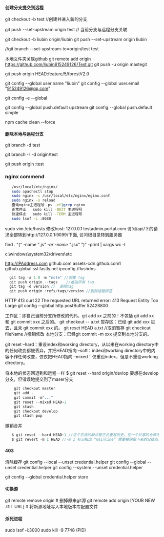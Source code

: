 #### 创建分支提交到远程
>
  git checkout -b test //创建并进入新的分支
  
  git push --set-upstream origin test // 当前分支与远程分支关联

  
  git checkout -b liubin origin/liubin
  git push --set-upstream origin liubin

  //git branch --set-upstream-to=origin/test test
  
  本地文件夹关联github
  git remote add origin https://github.com/liubin915249126/Test.git
  git push -u origin mastegit

  git push origin HEAD:feature/5/forestV2.0

  git config --global user.name "liubin"
  git config --global user.email "915249126@qq.com"
   
  git config -e --global  

  git config --global push.default upstream
  git config --global push.default simple 

>

npm cache clean --force

#### 删除本地与远程分支
>
  git branch -d test

  git branch -r -d origin/test

  git push origin :test 
>

### nginx commend
```bash
   /usr/local/etc/nginx/
   sudo apachectl stop
   sudo nginx -c /usr/local/etc/nginx/nginx.conf
   sudo nginx -s reload
   查询nginx主进程号：ps -ef|grep nginx
   正常停止   sudo kill -QUIT 主进程号
   快速停止   sudo kill -TERM 主进程号  
   sudo lsof -i :8080
```
sudo vim /etc/hosts
修改host: 127.0.0.1       testadmin.portal.com
访问/api/下的请求全部转到http://127.0.0.1:9099/下面,
访问根目录转到服务器


find  . "(" -name "*.js" -or -name "*.jsx" ")" -print | xargs wc -l

c:\windows\system32\drivers\etc


http://IPAddress.com
github.com
assets-cdn.github.com1
github.global.ssl.fastly.net
ipconfig /flushdns
```js
  git tag -a 1.0 -m "note" //创建 tag
  git push origin --tags    //推送所有 tag
  git tag -d version //  删除tag
  git push origin :refs/tags/version //删除远程标签
```

HTTP 413 curl 22 The requested URL returned error: 413 Request Entity Too Large
git config --global http.postBuffer 52428800


[](https://blog.csdn.net/ligang2585116/article/details/51816372#t7)

工作区：即自己当前分支所修改的代码，git add xx 之前的！不包括 git add xx 和 git commit xxx 之后的。 git checkout -- a.txt 
暂存区：已经 git add xxx 进去，且未 git commit xxx 的。 git reset HEAD a.txt //取消暂存  git checkout fileName //撤销修改
本地分支：已经git commit -m xxx 提交到本地分支的。

git reset
–hard：重设index和working directory，从<commit>以来在working directory中的任何改变都被丢弃，并把HEAD指向<commit>
–soft：index和working directory中的内容不作任何改变，仅仅把HEAD指向<commit>
–mixed：仅重设index，但是不重设working directory。

将本地的状态回退到和远程一样  $ git reset --hard origin/devlop
要想在develop分支，但错误地提交到了maser分支
```js
    git checkout master
    git add .
    git commit -m"..."
    git reset --mixed HEAD~1
    git stash
    git checkout develop
    git stash pop
```

撤销合并 
```js
   $ git reset --hard HEAD~1 //这个方法的缺点是它会重写历史，在一个共享的仓库中这会造成问题的。如果其他人已经有你将要重写的提交，你应当避免使用 reset。 如果有任何其他提交在合并之后创建了，那么这个方法也会无效；移动引用实际上会丢失那些改动。
   $ git revert -m 1 HEAD //-m 1 标记指出 “mainline” 需要被保留下来的父结点。上述示例为以上次提交的结点为当前主线父节点。同理：$ git   -m 1 HEAD~3 表示最近3次的提交会被干掉。
```

#### 403
清除缓存
git config --local --unset credential.helper
git config --global --unset credential.helper
git config --system --unset credential.helper

git config --global credential.helper store

#### 切换源
git remote remove origin # 删掉原来git源
git remote add origin [YOUR NEW .GIT URL] # 将新源地址写入本地版本库配置文件

#### 杀死进程
sudo lsof -i:3000
sudo kill -9 7748   (PID)